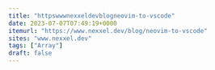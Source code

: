 ```yaml
---
title: "httpswwwnexxeldevblogneovim-to-vscode"
date: 2023-07-07T07:49:19+0000
itemurl: "https://www.nexxel.dev/blog/neovim-to-vscode"
sites: "www.nexxel.dev"
tags: ["Array"]
draft: false
---
```


